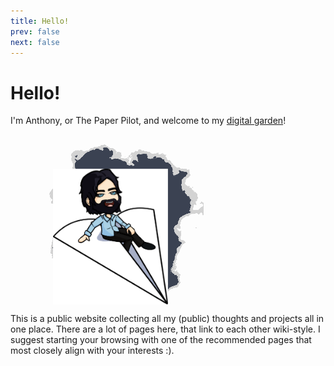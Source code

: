 ```yaml
---
title: Hello!
prev: false
next: false
---
```

# Hello!

I'm Anthony, or The Paper Pilot, and welcome to my [digital garden](/garden/digital-gardens/index.md)!

<div class="hero-wrapper">
  <div class="hole"></div>
  <img class="hero" src="/paperpilot.png" :style="`--x-offset: ${xOffset * 20}%`" />
</div>

<svg>
  <filter id="displacementFilter">
    <feTurbulence
      type="turbulence"
      baseFrequency="0.01"
      numOctaves="5"
      result="turbulence" />
    <feDisplacementMap
      in2="turbulence"
      in="SourceGraphic"
      scale="100"
      xChannelSelector="R"
      yChannelSelector="G" />
  </filter>
</svg>

This is a public website collecting all my (public) thoughts and projects all in one place. There are a lot of pages here, that link to each other wiki-style. I suggest starting your browsing with one of the recommended pages that most closely align with your interests :).

<script setup>
  import { ref, onMounted, onUnmounted } from "vue";

  const xOffset = ref(0);
  function mouseMoveHandler(event) {
    xOffset.value = event.pageX / window.innerWidth - .5;
  }
  onMounted(() => {
    window.addEventListener("mousemove", mouseMoveHandler);
  });
  onUnmounted(() => {
    window.removeEventListener("mousemove", mouseMoveHandler);
  });
</script>

<style scoped>
  .hero-wrapper {
    height: 16lh;
    position: relative;
  }

  @media (max-width: 700px) {
    .hero-wrapper {
      height: 12lh;
    }
  }

  @media (max-width: 500px) {
    .hero-wrapper {
      height: 10lh;
    }
  }

  @media (max-width: 400px) {
    .hero-wrapper {
      height: 9lh;
    }
  }

  .hole {
    height: 80%;
    aspect-ratio: 1;
    border: solid 10px lightgrey;
    border-radius: 50%;
    background: #3b4252;
    position: absolute;
    left: 33%;
    transform: translateX(-50%);
    filter: url(#displacementFilter);
  }

  .hero {
    height: 80%;
    width: unset;
    margin: auto;
    position: absolute;
    right: 50%;
    bottom: 0;
    transform: translate(calc(50% + var(--x-offset)), 0%);
    animation: bob 5s ease-in-out infinite;
  }

  svg {
    display: none;
  }

  @keyframes bob {
    0% {
      transform: translate(calc(50% + var(--x-offset)), -10%);
    }
    50% {
      transform: translate(calc(50% + var(--x-offset)), 10%);
    }
    100% {
      transform: translate(calc(50% + var(--x-offset)), -10%);
    }
  }
</style>
